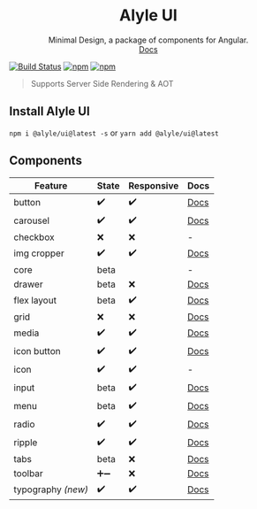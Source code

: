 <div align="center">
  <h1>Alyle UI</h1>
  Minimal Design, a package of components for Angular.
  <br/>
  <a href="https://alyle-ui.firebaseapp.com/">Docs</a>
</div>

[![Build Status](https://travis-ci.org/A-l-y-l-e/Alyle-UI.svg?branch=master)](https://travis-ci.org/A-l-y-l-e/Alyle-UI)
[![npm](https://img.shields.io/npm/v/@alyle/ui.svg?style=flat-square)](https://npmjs.com/package/@alyle/ui)
[![npm](https://img.shields.io/npm/dt/@alyle/ui.svg?style=flat-square)](https://npmjs.com/package/@alyle/ui)

> Supports Server Side Rendering & AOT

## Install Alyle UI

`npm i @alyle/ui@latest -s` or `yarn add @alyle/ui@latest`

## Components

|Feature|State|Responsive|Docs|
|----|-----|----------|----|
|button|:heavy_check_mark:|:heavy_check_mark:|[Docs](https://alyle-ui.firebaseapp.com/components/button)|
|carousel|:heavy_check_mark:|:heavy_check_mark:|[Docs](https://alyle-ui.firebaseapp.com/components/carousel)|
|checkbox|:x:|:x:|-|
|img cropper|:heavy_check_mark:|:heavy_check_mark:|[Docs](https://alyle-ui.firebaseapp.com/components/resizing-cropping-images)|
|core|beta||-|
|drawer|beta|:x:|[Docs](https://alyle-ui.firebaseapp.com/components/drawer)|
|flex layout|beta|:heavy_check_mark:|[Docs](https://alyle-ui.firebaseapp.com/layout/flex)|
|grid|:x:|:x:|[Docs](https://alyle-ui.firebaseapp.com/layout/grid)|
|media|:heavy_check_mark:|:heavy_check_mark:|[Docs](https://alyle-ui.firebaseapp.com/layout/responsive)|
|icon button|:heavy_check_mark:|:heavy_check_mark:|[Docs](https://alyle-ui.firebaseapp.com/components/icon-button)|
|icon|:heavy_check_mark:|:heavy_check_mark:|-|
|input|beta|:heavy_check_mark:|[Docs](https://alyle-ui.firebaseapp.com/components/input)|
|menu|beta|:heavy_check_mark:|[Docs](https://alyle-ui.firebaseapp.com/components/menu)|
|radio|:heavy_check_mark:|:heavy_check_mark:|[Docs](https://alyle-ui.firebaseapp.com/components/radio)|
|ripple|:heavy_check_mark:|:heavy_check_mark:|[Docs](https://alyle-ui.firebaseapp.com/components/ripple)|
|tabs|beta|:x:|[Docs](https://alyle-ui.firebaseapp.com/components/tabs)|
|toolbar|➕➖ |:x:|[Docs](https://alyle-ui.firebaseapp.com/components/toolbar)|
|typography *(new)*|:heavy_check_mark:|:heavy_check_mark:|[Docs](https://alyle-ui.firebaseapp.com/components/typography)|
